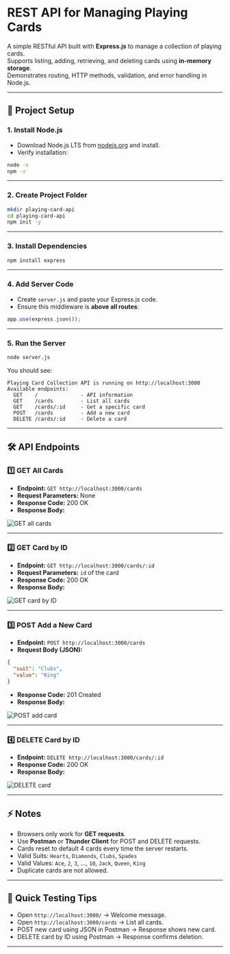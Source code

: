 # REST API for Managing Playing Cards

A simple RESTful API built with **Express.js** to manage a collection of playing cards.  
Supports listing, adding, retrieving, and deleting cards using **in-memory storage**.  
Demonstrates routing, HTTP methods, validation, and error handling in Node.js.

---

## 📌 Project Setup

### 1. Install Node.js
- Download Node.js LTS from [nodejs.org](https://nodejs.org/) and install.
- Verify installation:

```bash
node -v
npm -v
```

---

### 2. Create Project Folder
```bash
mkdir playing-card-api
cd playing-card-api
npm init -y
```

---

### 3. Install Dependencies
```bash
npm install express
```

---

### 4. Add Server Code
- Create `server.js` and paste your Express.js code.
- Ensure this middleware is **above all routes**:

```js
app.use(express.json());
```

---

### 5. Run the Server
```bash
node server.js
```

You should see:

```
Playing Card Collection API is running on http://localhost:3000
Available endpoints:
  GET    /              - API information
  GET    /cards         - List all cards
  GET    /cards/:id     - Get a specific card
  POST   /cards         - Add a new card
  DELETE /cards/:id     - Delete a card
```

---

## 🛠️ API Endpoints

### 1️⃣ GET All Cards
- **Endpoint:** `GET http://localhost:3000/cards`
- **Request Parameters:** None
- **Response Code:** 200 OK
- **Response Body:**  

![GET all cards](/output/output_2.png)

---

### 2️⃣ GET Card by ID
- **Endpoint:** `GET http://localhost:3000/cards/:id`
- **Request Parameters:** `id` of the card
- **Response Code:** 200 OK
- **Response Body:**  

![GET card by ID](/output/output_1.png)

---

### 3️⃣ POST Add a New Card
- **Endpoint:** `POST http://localhost:3000/cards`
- **Request Body (JSON):**

```json
{
  "suit": "Clubs",
  "value": "King"
}
```

- **Response Code:** 201 Created
- **Response Body:**  

![POST add card](/output/output_3.png)

---

### 4️⃣ DELETE Card by ID
- **Endpoint:** `DELETE http://localhost:3000/cards/:id`
- **Response Code:** 200 OK
- **Response Body:**  

![DELETE card](/output/output_4.png)

---

## ⚡ Notes
- Browsers only work for **GET requests**.  
- Use **Postman** or **Thunder Client** for POST and DELETE requests.  
- Cards reset to default 4 cards every time the server restarts.  
- Valid Suits: `Hearts`, `Diamonds`, `Clubs`, `Spades`  
- Valid Values: `Ace`, `2`, `3`, ..., `10`, `Jack`, `Queen`, `King`  
- Duplicate cards are not allowed.

---

## 📌 Quick Testing Tips
- Open `http://localhost:3000/` → Welcome message.  
- Open `http://localhost:3000/cards` → List all cards.  
- POST new card using JSON in Postman → Response shows new card.  
- DELETE card by ID using Postman → Response confirms deletion.  

---

